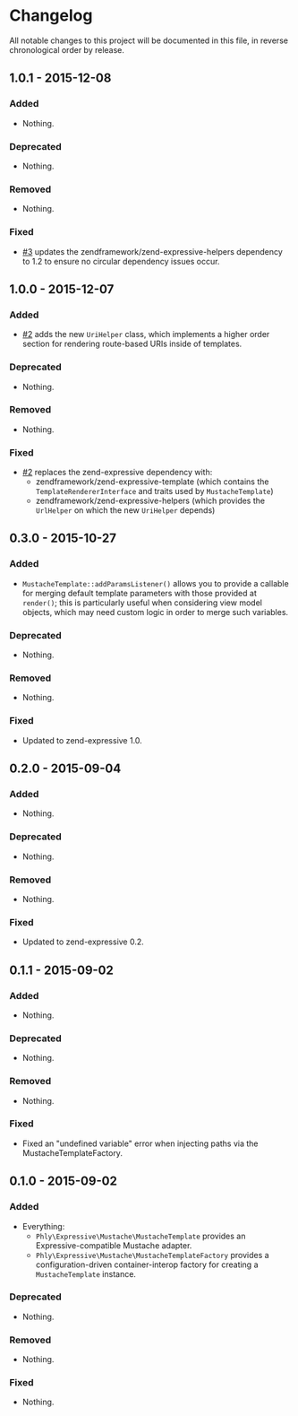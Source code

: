 # Changelog

All notable changes to this project will be documented in this file, in reverse
chronological order by release.

## 1.0.1 - 2015-12-08

### Added

- Nothing.

### Deprecated

- Nothing.

### Removed

- Nothing.

### Fixed

- [#3](https://github.com/phly/phly-expressive-mustache/pull/3) updates the
  zendframework/zend-expressive-helpers dependency to 1.2 to ensure no circular
  dependency issues occur.

## 1.0.0 - 2015-12-07

### Added

- [#2](https://github.com/phly/phly-expressive-mustache/pull/2) adds the new
  `UriHelper` class, which implements a higher order section for rendering
  route-based URIs inside of templates.

### Deprecated

- Nothing.

### Removed

- Nothing.

### Fixed

- [#2](https://github.com/phly/phly-expressive-mustache/pull/2) replaces the
  zend-expressive dependency with:
  - zendframework/zend-expressive-template (which contains the
    `TemplateRendererInterface` and traits used by `MustacheTemplate`)
  - zendframework/zend-expressive-helpers (which provides the `UrlHelper` on
    which the new `UriHelper` depends)

## 0.3.0 - 2015-10-27

### Added

- `MustacheTemplate::addParamsListener()` allows you to provide a callable for
  merging default template parameters with those provided at `render()`; this is
  particularly useful when considering view model objects, which may need custom
  logic in order to merge such variables.

### Deprecated

- Nothing.

### Removed

- Nothing.

### Fixed

- Updated to zend-expressive 1.0.

## 0.2.0 - 2015-09-04

### Added

- Nothing.

### Deprecated

- Nothing.

### Removed

- Nothing.

### Fixed

- Updated to zend-expressive 0.2.

## 0.1.1 - 2015-09-02

### Added

- Nothing.

### Deprecated

- Nothing.

### Removed

- Nothing.

### Fixed

- Fixed an "undefined variable" error when injecting paths via the MustacheTemplateFactory.

## 0.1.0 - 2015-09-02

### Added

- Everything:
  - `Phly\Expressive\Mustache\MustacheTemplate` provides an Expressive-compatible Mustache adapter.
  - `Phly\Expressive\Mustache\MustacheTemplateFactory` provides a
    configuration-driven container-interop factory for creating a
    `MustacheTemplate` instance.

### Deprecated

- Nothing.

### Removed

- Nothing.

### Fixed

- Nothing.
